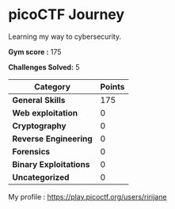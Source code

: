 <h1>picoCTF Journey</h1>

Learning my way to cybersecurity. 

<b>Gym score :</b> 175

<b>Challenges Solved:</b> 5


| Category       | Points        |
| -------------  | ------------- |
| <b>General Skills</b> | 175 |
| <b>Web exploitation</b>  | 0 |
|<b>Cryptography</b> | 0 |
|<b>Reverse Engineering</b> | 0 |
|<b>Forensics</b> | 0 |
|<b>Binary Exploitations</b> | 0 |
| <b>Uncategorized</b> | 0 |

My profile : https://play.picoctf.org/users/ririjane
